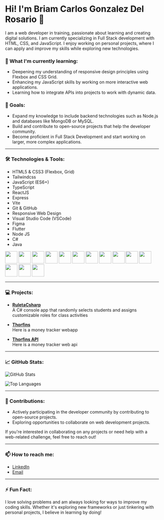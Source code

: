# Hi! I'm Briam Carlos Gonzalez Del Rosario 👋

I am a web developer in training, passionate about learning and creating digital solutions. I am currently specializing in Full Stack development with HTML, CSS, and JavaScript. I enjoy working on personal projects, where I can apply and improve my skills while exploring new technologies.

### 🌱 What I'm currently learning:
- Deepening my understanding of responsive design principles using Flexbox and CSS Grid.
- Enhancing my JavaScript skills by working on more interactive web applications.
- Learning how to integrate APIs into projects to work with dynamic data.

### 🚀 Goals:
- Expand my knowledge to include backend technologies such as Node.js and databases like MongoDB or MySQL.
- Build and contribute to open-source projects that help the developer community.
- Become proficient in Full Stack Development and start working on larger, more complex applications.

---

### 🛠️ Technologies & Tools:
- HTML5 & CSS3 (Flexbox, Grid)
- Tailwindcss
- JavaScript (ES6+)
- TypeScript
- ReactJS
- Express
- Vite
- Git & GitHub
- Responsive Web Design
- Visual Studio Code (VSCode)
- Figma
- Flutter
- Node JS
- C#
- Java

<img src="https://cdn.jsdelivr.net/gh/devicons/devicon/icons/html5/html5-original.svg" width="40px" /> <img src="https://cdn.jsdelivr.net/gh/devicons/devicon/icons/css3/css3-original.svg" width="40px" /> <img src="https://cdn.jsdelivr.net/gh/devicons/devicon/icons/javascript/javascript-original.svg" width="40px" /> <img src="https://cdn.jsdelivr.net/gh/devicons/devicon@latest/icons/typescript/typescript-original.svg" width="40px" /> <img src="https://cdn.jsdelivr.net/gh/devicons/devicon@latest/icons/react/react-original.svg" width="40px" /> <img src="https://cdn.jsdelivr.net/gh/devicons/devicon@latest/icons/express/express-original.svg" width="40px" /> <img src="https://cdn.jsdelivr.net/gh/devicons/devicon/icons/git/git-original.svg" width="40px" /> <img src="https://logospng.org/download/figma/figma-4096.png" width="40px" /> <img src="https://upload.wikimedia.org/wikipedia/commons/thumb/d/d5/Tailwind_CSS_Logo.svg/1024px-Tailwind_CSS_Logo.svg.png?20230715030042" width="40px" /> <img src="https://cdn.jsdelivr.net/gh/devicons/devicon@latest/icons/vitejs/vitejs-original.svg" width="40px" /> <img src="https://iconape.com/wp-content/png_logo_vector/flutter-logo.png" width="40px" /> <img src="https://cdn4.iconfinder.com/data/icons/logos-and-brands/512/233_Node_Js_logo-1024.png" width="40px" /> <img src="https://cdn.jsdelivr.net/gh/devicons/devicon@latest/icons/csharp/csharp-original.svg" width="40px" /> <img src="https://cdn.jsdelivr.net/gh/devicons/devicon@latest/icons/java/java-original.svg" width="40px" />

---

### 💻 Projects:

- **[RuletaCsharp](https://github.com/Briamco/RuletaCshrap)**  
  A C# console app that randomly selects students and assigns customizable roles for class activities

- **[Thorfins](https://github.com/Briamco/thorfins)**  
  Here is a money tracker webapp
  
- **[Thorfins API](https://github.com/Briamco/thorfins-api)**  
  Here is a money tracker web api

---

### 📈 GitHub Stats:
![GitHub Stats](https://github-readme-stats.vercel.app/api?username=briamco&show_icons=true&theme=radical)

![Top Languages](https://github-readme-stats.vercel.app/api/top-langs/?username=briamco&layout=compact&theme=radical)

---

### 🤝 Contributions:
- Actively participating in the developer community by contributing to open-source projects.
- Exploring opportunities to collaborate on web development projects.
  
If you're interested in collaborating on any projects or need help with a web-related challenge, feel free to reach out!

---

### 📫 How to reach me:

- [LinkedIn](https://www.linkedin.com/in/briam-carlos-gonzalez-del-rosario-9490bb211/)
- [Email](mailto:gbriam754@gmail.com)

---

### ⚡ Fun Fact:
I love solving problems and am always looking for ways to improve my coding skills. Whether it's exploring new frameworks or just tinkering with personal projects, I believe in learning by doing!
